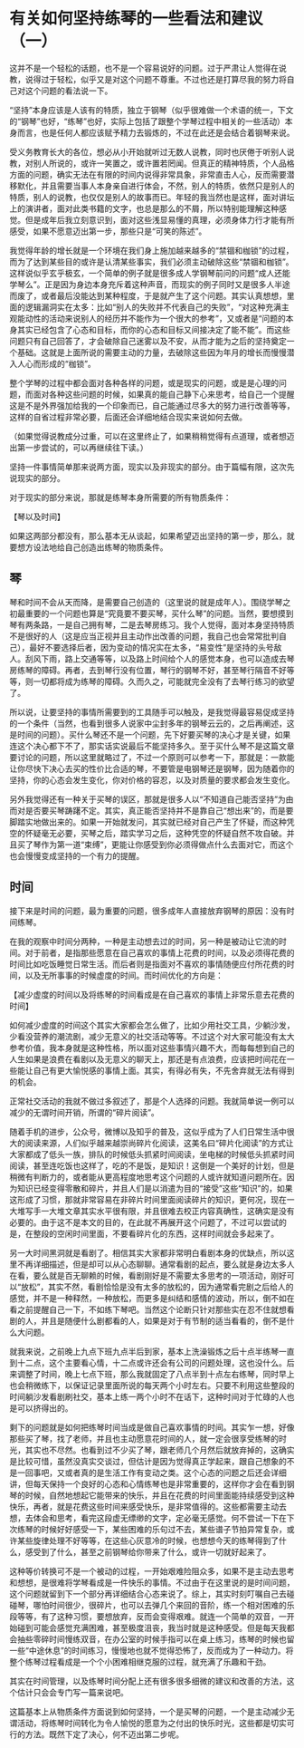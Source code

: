# 有关如何坚持练琴的一些看法和建议（一）

这并不是一个轻松的话题，也不是一个容易说好的问题。过于严肃让人觉得在说教，说得过于轻松，似乎又是对这个问题不尊重。不过也还是打算尽我的努力将自己对这个问题的看法说一下。

“坚持”本身应该是人该有的特质，独立于钢琴（似乎很难做一个术语的统一，下文的“钢琴”也好，“练琴”也好，实际上包括了跟整个学琴过程中相关的一些活动）本身而言，也是任何人都应该赋予精力去锻炼的，不过在此还是会结合着钢琴来说。

受义务教育长大的各位，想必从小开始就听过无数人说教，同时也厌倦于听别人说教，对别人所说的，或许一笑置之，或许置若罔闻。但真正的精神特质，个人品格方面的问题，确实无法在有限的时间内说得非常具象，非常直击人心，反而需要潜移默化，并且需要当事人本身亲自进行体会，不然，别人的特质，依然只是别人的特质，别人的说教，也仅仅是别人的故事而已。年轻的我当然也是这样，面对讲坛上的演讲者，面对此类书籍的文字，也总是那么的不屑，所以特别能理解这种感觉。但是成年后我立刻意识到，面对这些浅显易懂的真理，必须身体力行才能有所感受，如果不愿意迈出第一步，那些只是“可笑的陈述”。

我觉得年龄的增长就是一个环境在我们身上施加越来越多的“禁锢和枷锁”的过程，而为了达到某些目的或许是认清某些事实，我们必须主动破除这些“禁锢和枷锁”。这样说似乎玄乎极玄，一个简单的例子就是很多成人学钢琴前问的问题“成人还能学琴么”。正是因为身边本身充斥着这种声音，而现实的例子同时又是很多人半途而废了，或者最后没能达到某种程度，于是就产生了这个问题。其实认真想想，里面的逻辑漏洞实在太多：比如“别人的失败并不代表自己的失败”，“对这种充满主观能动性的活动来说别人的经历并不能作为一个很大的参考”，又或者是“问题的本身其实已经包含了心态和目标，而你的心态和目标又间接决定了能不能”。而这些问题只有自己回答了，才会破除自己迷雾以及不安，从而才能为之后的坚持奠定一个基础。这就是上面所说的需要主动的力量，去破除这些因为年月的增长而慢慢潜入人心而形成的“枷锁”。

整个学琴的过程中都会面对各种各样的问题，或是现实的问题，或是是心理的问题，而面对各种这些问题的时候，如果真的能自己静下心来思考，给自己一个提醒这是不是外界强加给我的一个印象而已，自己能通过尽多大的努力进行改善等等，这样的自省过程非常必要，后面还会详细地结合现实来说如何去做。

（如果觉得说教成分过重，可以在这里终止了，如果稍稍觉得有点道理，或者想迈出第一步尝试的，可以再继续往下读。）

坚持一件事情简单那来说两方面，现实以及非现实的部分。由于篇幅有限，这次先说现实的部分。

对于现实的部分来说，那就是练琴本身所需要的所有物质条件：

【琴以及时间】

如果这两部分都没有，那么基本无从谈起，如果希望迈出坚持的第一步，那么，就要想方设法地给自己创造出练琴的物质条件。

## 琴

琴和时间不会从天而降，是需要自己创造的（这里说的就是成年人）。围绕学琴之初最重要的一个问题也算是“究竟要不要买琴，买什么琴”的问题。当然，要想摸到琴有两条路，一是自己拥有琴，二是去琴房练习。我个人觉得，面对本身坚持特质不是很好的人（这是应当正视并且主动作出改善的问题，我自己也会常常批判自己），最好不要选择后者，因为变动的情况实在太多，“易变性”是坚持的头号敌人。刮风下雨，路上交通等等，以及路上时间给个人的感觉本身，也可以造成去琴房练琴的障碍。再者，去到琴行没有位置，琴行的钢琴不好，甚至琴行隔音不好等等，则一切都将成为练琴的障碍。久而久之，可能就完全没有了去琴行练习的欲望了。

所以说，让要坚持的事情所需要到的工具随手可以触及，是我觉得最容易促成坚持的一个条件（当然，也看到很多人说家中尘封多年的钢琴云云的，之后再阐述，这是时间的问题）。买什么琴还不是一个问题，先下好要买琴的决心才是关键，如果连这个决心都下不了，那实话实说最后不能坚持多久。至于买什么琴不是这篇文章要讨论的问题，所以这里就略过了，不过一个原则可以参考一下，那就是：一款能让你尽快下决心去买的性价比合适的琴，不要管是电钢琴还是钢琴，因为随着你的坚持，你的心态会发生变化，你对价格的容忍，以及对质量的要求都会发生变化。

另外我觉得还有一种关于买琴的误区，那就是很多人以“不知道自己能否坚持”为由而对是否要买琴踌躇不定。其实，真正能否坚持并不是靠自己“想出来”的，而是要脚踏实地做出来的。如果一开始就发问，其实就已经对自己产生了怀疑，而这种凭空的怀疑毫无必要，买琴之后，踏实学习之后，这种凭空的怀疑自然不攻自破。并且买了琴作为第一道“束缚”，更能让你感受到你必须得做点什么去面对它，而这个也会慢慢变成坚持的一个有力的提醒。

## 时间

接下来是时间的问题，最为重要的问题，很多成年人直接放弃钢琴的原因：没有时间练琴。

在我的观察中时间分两种，一种是主动想去过的时间，另一种是被动让它流的时间。对于前者，是指那些愿意在自己喜欢的事情上花费的时间，以及必须得花费的时间比如吃饭睡觉日常生活。而后者则是指面对不喜欢的事情随便应付所花费的时间，以及无所事事的时候虚度的时间。而时间优化的方向是：

【减少虚度的时间以及将练琴的时间看成是在自己喜欢的事情上非常乐意去花费的时间】

如何减少虚度的时间这个其实大家都会怎么做了，比如少用社交工具，少躺沙发，少看没营养的潮流剧，减少无意义的社交活动等等。不过这个对大家可能没有太大参考价值，我本身就是这种性格，所以面对这些事情兴趣不大，而每每想到自己的人生如果是浪费在看剧以及无意义的聊天上，那还是有点浪费，应该把时间花在一些能让自己有更大愉悦感的事情上面。其实，有得必有失，不先舍弃就无法有得到的机会。

正常社交活动的我就不做过多叙述了，那是个人选择的问题。我就简单说一例可以减少的无谓时间开销，所谓的“碎片阅读”。

随着手机的进步，公众号，微博以及知乎的普及，这似乎成为了人们日常生活中很大的阅读来源，人们似乎越来越崇尚碎片化阅读，这美名曰“碎片化阅读”的方式让大家都成了低头一族，排队的时候低头抓紧时间阅读，坐电梯的时候低头抓紧时间阅读，甚至连吃饭也这样了，吃的不是饭，是知识！这倒是一个美好的计划，但是稍微有判断力的，或者能从更高程度地思考这个问题的人或许就知道问题所在。因为知识已经变得零散和碎片，并且人们是以消遣为目的“接受”这些“知识”的，如果这形成了习惯，那就非常容易在非碎片时间里面阅读碎片的知识，更何况，现在一大堆写手一大堆文章其实水平很有限，并且很难去校正内容真确性，这确实是没有必要的。由于这不是本文的目的，在此就不再展开这个问题了，不过可以尝试的是，在整段的空闲时间里面，不要看碎片化的东西，这样时间就会多起来了。

另一大时间黑洞就是看剧了。相信其实大家都非常明白看剧本身的优缺点，所以这里不再详细描述，但是却可以从心态聊聊。通常看剧的起点，要么就是身边太多人在看，要么就是百无聊赖的时候，看剧刚好是不需要太多思考的一项活动，刚好可以“放松”，其实不然，看剧恰恰是没有太多的放松的，因为通常看完剧之后给人的感觉，并不是一种释然，一种放松，而更多是纠结和感情的波动，所以，倒不如在看之前提醒自己一下，不如练下琴吧。当然这个论断只针对那些实在忍不住就想看剧的人，并且是随便什么剧都看的人，如果是对于有节制的适当看看的，倒不是什么大问题。

就我来说，之前晚上九点下班九点半后到家，基本上洗澡锻炼之后十点半练琴一直到十二点，这个主要看心情，十二点或许还会有公司的问题处理，这也没什么。后来调整了时间，晚上七点下班，那么我就固定了八点半到十点左右练琴，同时早上也会稍微练下，以保证记录里面所说的每天两个小时左右。只要不利用这些整段的时间躺沙发看剧刷社交，基本上练一两个小时不在话下，这种时间对于忙碌的人也是可以挤得出的。

剩下的问题就是如何把练琴时间当成是做自己喜欢事情的时间。其实乍一想，好像那些买了琴，找了老师，并且也主动愿意花时间的人，就一定会很享受练琴的时光，其实也不尽然。也看到过不少买了琴，跟老师几个月然后就放弃掉的，这确实是比较可惜，虽然没真实交谈过，但估计是因为觉得真正学起来，跟自己想象的不是一回事吧，又或者真的是生活工作有变动之类。这个心态的问题之后还会详细讲，但每天保持一个良好的心态和心情练琴也是非常重要的，这样你才会在看到钢琴的时候，自然地想起它能带来的快乐，并且在花费的时间里面能持续感受到这种快乐，再者，就是花费这些时间来感受快乐，是非常值得的。这些都需要主动去想，去体会和思考，看完这段虚无缥缈的文字，定必毫无感觉。何不尝试一下在下次练琴的时候好好感受一下，某些困难的乐句过不去，某些谱子节拍异常复杂，或许某些旋律处理不好等等，在这些心灰意冷的时候，也想想今天的练琴得到了什么，感受到了什么，甚至之前钢琴给你带来了什么，或许一切就好起来了。

这种等价转换可不是一个被动的过程，一开始艰难险阻众多，如果不是主动去思考和想想，是很难将学琴看成是一件快乐的事情。不过由于在这里说的是时间问题，这个问题就留到下一个部分再详细结合心态来说了。综上，其实时刻叮嘱自己去碰碰琴，哪怕时间很少，很碎片，也可以去弹几个来回的音阶，练一个相对困难的乐段等等，有了这种习惯，要想放弃，反而会变得艰难。就连一个简单的双音，一开始碰到可能会感觉充满困难，甚至极度沮丧，我当时就是这种感受。但是每天我都会抽些零碎时间慢练双音，在办公室的时候手指可以在桌上练习，练琴的时候也留一些“中途休息”的时间练习，慢慢地也就不觉得恐怖了，反而成为了一种动力。将整个练琴过程看成是一个个小困难相继克服的过程，就充满了乐趣和干劲。

其实在时间管理，以及练琴时间分配上还有很多很多细微的建议和改善的方法，这个估计只会会专门写一篇来说吧。

这篇基本上从物质条件方面说到如何坚持，一个是买琴的问题，一个是主动减少无谓活动，将练琴时间转化为令人愉悦的愿意为之付出的快乐时光，这些都是切实可行的方法。既然下定了决心，何不迈出第二步呢。
